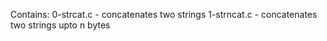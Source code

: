 Contains:
0-strcat.c - concatenates two strings
1-strncat.c - concatenates two strings upto n bytes
